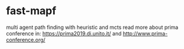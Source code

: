 # fast-mapf
multi agent path finding with heuristic and mcts
read more about prima conference in: https://prima2019.di.unito.it/ and http://www.prima-conference.org/
